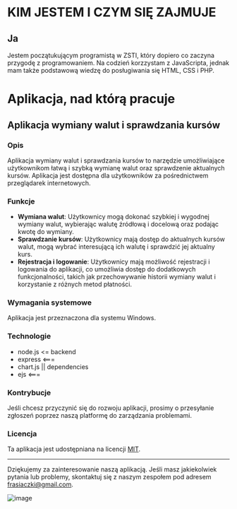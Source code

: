 # KIM JESTEM I CZYM SIĘ ZAJMUJE

## Ja
Jestem początukującym programistą w ZSTI, który dopiero co zaczyna przygodę z programowaniem. Na codzień korzzystam z JavaScripta, jednak mam także podstawową wiedzę do posługiwania się HTML, CSS i PHP.



# Aplikacja, nad którą pracuje

## Aplikacja wymiany walut i sprawdzania kursów

### Opis

Aplikacja wymiany walut i sprawdzania kursów to narzędzie umożliwiające użytkownikom łatwą i szybką wymianę walut oraz sprawdzenie aktualnych kursów. Aplikacja jest dostępna dla użytkowników za pośrednictwem przeglądarek internetowych.

### Funkcje

- **Wymiana walut**: Użytkownicy mogą dokonać szybkiej i wygodnej wymiany walut, wybierając walutę źródłową i docelową oraz podając kwotę do wymiany.
- **Sprawdzanie kursów**: Użytkownicy mają dostęp do aktualnych kursów walut, mogą wybrać interesującą ich walutę i sprawdzić jej aktualny kurs.
- **Rejestracja i logowanie**: Użytkownicy mają możliwość rejestracji i logowania do aplikacji, co umożliwia dostęp do dodatkowych funkcjonalności, takich jak przechowywanie historii wymiany walut i korzystanie z różnych metod płatności.


### Wymagania systemowe

Aplikacja jest przeznaczona dla systemu Windows.

### Technologie

- node.js <= backend
- express <===
- chart.js  || dependencies
- ejs     <===

### Kontrybucje

Jeśli chcesz przyczynić się do rozwoju aplikacji, prosimy o przesyłanie zgłoszeń poprzez naszą platformę do zarządzania problemami.

### Licencja

Ta aplikacja jest udostępniana na licencji [MIT](LICENSE).

---

Dziękujemy za zainteresowanie naszą aplikacją. Jeśli masz jakiekolwiek pytania lub problemy, skontaktuj się z naszym zespołem pod adresem [frasiaczki@gmail.com](mailto:frasiaczki@gmail.com).


![image](https://github.com/kotalgon/repozytorium/assets/133630813/19ca2e38-9ad7-4354-9a09-c36a87f63dd5)

